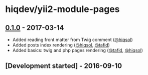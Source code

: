 # hiqdev/yii2-module-pages

## [0.1.0] - 2017-03-14

- Added reading front matter from Twig comment ([@hiqsol])
- Added posts index rendering ([@hiqsol], [@tafid])
- Added basics: twig and php pages rendering ([@tafid], [@hiqsol])

## [Development started] - 2016-09-10

[@hiqsol]: https://github.com/hiqsol
[sol@hiqdev.com]: https://github.com/hiqsol
[@SilverFire]: https://github.com/SilverFire
[d.naumenko.a@gmail.com]: https://github.com/SilverFire
[@tafid]: https://github.com/tafid
[andreyklochok@gmail.com]: https://github.com/tafid
[@BladeRoot]: https://github.com/BladeRoot
[bladeroot@gmail.com]: https://github.com/BladeRoot
[Under development]: https://github.com/hiqdev/yii2-module-pages/releases
[0.1.0]: https://github.com/hiqdev/yii2-module-pages/releases/tag/0.1.0
